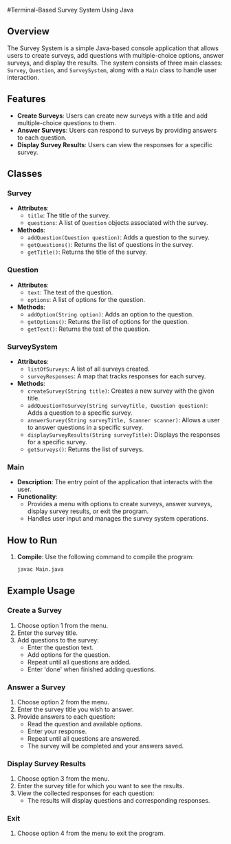 #Terminal-Based Survey System Using Java

## Overview

The Survey System is a simple Java-based console application that allows users to create surveys, add questions with multiple-choice options, answer surveys, and display the results. The system consists of three main classes: `Survey`, `Question`, and `SurveySystem`, along with a `Main` class to handle user interaction.

## Features

- **Create Surveys**: Users can create new surveys with a title and add multiple-choice questions to them.
- **Answer Surveys**: Users can respond to surveys by providing answers to each question.
- **Display Survey Results**: Users can view the responses for a specific survey.

## Classes

### Survey

- **Attributes**:
  - `title`: The title of the survey.
  - `questions`: A list of `Question` objects associated with the survey.
- **Methods**:
  - `addQuestion(Question question)`: Adds a question to the survey.
  - `getQuestions()`: Returns the list of questions in the survey.
  - `getTitle()`: Returns the title of the survey.

### Question

- **Attributes**:
  - `text`: The text of the question.
  - `options`: A list of options for the question.
- **Methods**:
  - `addOption(String option)`: Adds an option to the question.
  - `getOptions()`: Returns the list of options for the question.
  - `getText()`: Returns the text of the question.

### SurveySystem

- **Attributes**:
  - `listOfSurveys`: A list of all surveys created.
  - `surveyResponses`: A map that tracks responses for each survey.
- **Methods**:
  - `createSurvey(String title)`: Creates a new survey with the given title.
  - `addQuestionToSurvey(String surveyTitle, Question question)`: Adds a question to a specific survey.
  - `answerSurvey(String surveyTitle, Scanner scanner)`: Allows a user to answer questions in a specific survey.
  - `displaySurveyResults(String surveyTitle)`: Displays the responses for a specific survey.
  - `getSurveys()`: Returns the list of surveys.

### Main

- **Description**: The entry point of the application that interacts with the user.
- **Functionality**:
  - Provides a menu with options to create surveys, answer surveys, display survey results, or exit the program.
  - Handles user input and manages the survey system operations.

## How to Run

1. **Compile**: Use the following command to compile the program:
   ```bash
   javac Main.java
## Example Usage

### Create a Survey

1. Choose option 1 from the menu.
2. Enter the survey title.
3. Add questions to the survey:
   - Enter the question text.
   - Add options for the question.
   - Repeat until all questions are added.
   - Enter 'done' when finished adding questions.

### Answer a Survey

1. Choose option 2 from the menu.
2. Enter the survey title you wish to answer.
3. Provide answers to each question:
   - Read the question and available options.
   - Enter your response.
   - Repeat until all questions are answered.
   - The survey will be completed and your answers saved.

### Display Survey Results

1. Choose option 3 from the menu.
2. Enter the survey title for which you want to see the results.
3. View the collected responses for each question:
   - The results will display questions and corresponding responses.

### Exit

1. Choose option 4 from the menu to exit the program.
